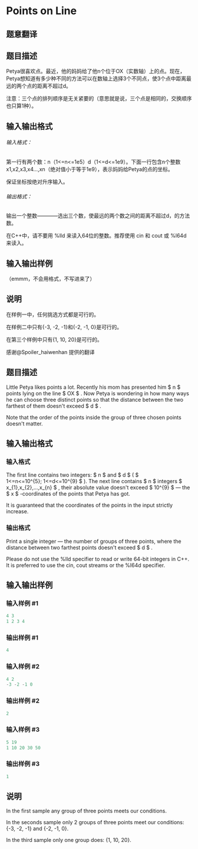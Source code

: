 # Points on Line

## 题意翻译

## 题目描述

Petya很喜欢点。最近，他的妈妈给了他n个位于OX（实数轴）上的点。现在，Petya想知道有多少种不同的方法可以在数轴上选择3个不同点，使3个点中距离最远的两个点的距离不超过d。

注意：三个点的排列顺序是无关紧要的（意思就是说，三个点是相同的，交换顺序也只算1种）。

## 输入输出格式

###### 输入格式：

第一行有两个数：n（1<=n<=1e5）d（1<=d<=1e9）。下面一行包含n个整数x1,x2,x3,x4...,xn（绝对值小于等于1e9），表示妈妈给Petya的点的坐标。

保证坐标按绝对升序输入。

###### 输出格式：

输出一个整数————选出三个数，使最远的两个数之间的距离不超过d，的方法数。

在C++中，请不要用 %lld 来读入64位的整数。推荐使用 cin 和 cout 或 %l64d 来读入。

## 输入输出样例

（emmm，不会用格式，不写进来了）

## 说明

在样例一中，任何挑选方式都是可行的。

在样例二中只有{-3, -2, -1}和{-2, -1, 0}是可行的。

在第三个样例中只有{1, 10, 20}是可行的。

感谢@Spoiler_haiwenhan 提供的翻译

## 题目描述

Little Petya likes points a lot. Recently his mom has presented him $ n $ points lying on the line $ OX $ . Now Petya is wondering in how many ways he can choose three distinct points so that the distance between the two farthest of them doesn't exceed $ d $ .

Note that the order of the points inside the group of three chosen points doesn't matter.

## 输入输出格式

### 输入格式

The first line contains two integers: $ n $ and $ d $ ( $ 1<=n<=10^{5}; 1<=d<=10^{9} $ ). The next line contains $ n $ integers $ x_{1},x_{2},...,x_{n} $ , their absolute value doesn't exceed $ 10^{9} $ — the $ x $ -coordinates of the points that Petya has got.

It is guaranteed that the coordinates of the points in the input strictly increase.

### 输出格式

Print a single integer — the number of groups of three points, where the distance between two farthest points doesn't exceed $ d $ .

Please do not use the %lld specifier to read or write 64-bit integers in С++. It is preferred to use the cin, cout streams or the %I64d specifier.

## 输入输出样例

### 输入样例 #1

```cpp
4 3
1 2 3 4

```
### 输出样例 #1

```cpp
4

```
### 输入样例 #2

```cpp
4 2
-3 -2 -1 0

```
### 输出样例 #2

```cpp
2

```
### 输入样例 #3

```cpp
5 19
1 10 20 30 50

```
### 输出样例 #3

```cpp
1

```
## 说明

In the first sample any group of three points meets our conditions.

In the seconds sample only 2 groups of three points meet our conditions: {-3, -2, -1} and {-2, -1, 0}.

In the third sample only one group does: {1, 10, 20}.

